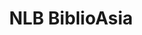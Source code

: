 ---
layout: homepage
title: NLB BiblioAsia
description: BiblioAsia is a quarterly magazine produced by the National Library of Singapore
image: /images/isomer-logo.svg
permalink: /
notification: 
sections:
    - hero:
        title: 
        subtitle:
        background: /images/Vol-16-issue-3/Main-Banner2.jpg
        button:
        url:
        key_highlights:
            - title: "Read BiblioAsia Oct-Dec 2020"
              description:
              url: /vol-16/issue-3/oct-dec-2020/
    - infopic:
        title: "A Bite of History: Betel Chewing in Singapore"
        subtitle: Highlights
        description: Fiona Lim and Geoffrey Pakiam look at this time-honoured tradition – once a mainstay in Malay, Indian and Peranakan homes – that has since fallen out of fashion.
        button: Read this article
        url: /vol-16/issue-3/oct-dec-2020/betel-chewing
        image: /images/Vol-16-issue-3/betel/straitschinesebetelset.png
        alt: Sample of betel
        
    - infopic:
        title: "The Tiger in Singapore: Georges Clemenceau’s Visit in 1920"
        subtitle: Highlights
        description: This year marks the 100th anniversary of the former French premier’s visit to Singapore. Lim Tin Seng has the details.
        button: Read this article
        url: /vol-16/issue-3/oct-dec-2020/tiger
        image: /images/Vol-16-issue-3/tiger/georgesclemenceau-withlimboonkeng.jpg
        alt: sample of tiger
    
    - infopic:
        title: Planning to Build, Building to Plan
        subtitle: Highlights
        description: The collection of building plans in the National Archives of Singapore is a treasure trove of information about the history of urban Singapore, says Yap Jo Lin.
        button: Read this article
        url: /vol-16/issue-3/oct-dec-2020/building
        image: /images/Vol-16-issue-3/building/planningbuilding-buildingsplan.jpg
        alt: sample of building

---